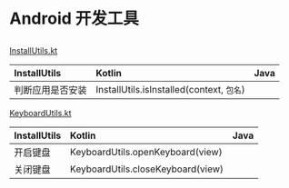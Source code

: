 # Android 开发工具

##

[InstallUtils.kt](tools/src/main/java/com/kongqw/tools/InstallUtils.kt)

| InstallUtils  | Kotlin                                   | Java |
|:--------------|:-----------------------------------------|:-----|
| 判断应用是否安装 | InstallUtils.isInstalled(context, `包名`) |      |



[KeyboardUtils.kt](tools/src/main/java/com/kongqw/tools/KeyboardUtils.kt)


| InstallUtils | Kotlin                            | Java |
|:-------------|:----------------------------------|:-----|
| 开启键盘      | KeyboardUtils.openKeyboard(view)  |      |
| 关闭键盘      | KeyboardUtils.closeKeyboard(view) |      |

